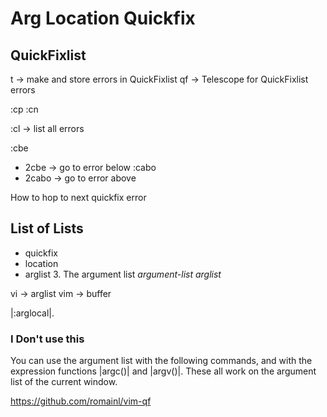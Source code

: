 # Arg Location Quickfix

## QuickFixlist

<leader>t -> make and store errors in QuickFixlist
<leader>qf -> Telescope for QuickFixlist errors

:cp
:cn


:cl -> list all errors

:cbe
  - 2cbe
    -> go to error below
:cabo
  - 2cabo
    -> go to error above


How to hop to next quickfix error

## List of Lists

- quickfix
- location
- arglist
  3. The argument list				*argument-list* *arglist*

vi -> arglist
vim -> buffer

|:arglocal|.


### I Don't use this
You can use the argument list with the following commands, and with the
expression functions |argc()| and |argv()|.  These all work on the argument
list of the current window.

https://github.com/romainl/vim-qf
